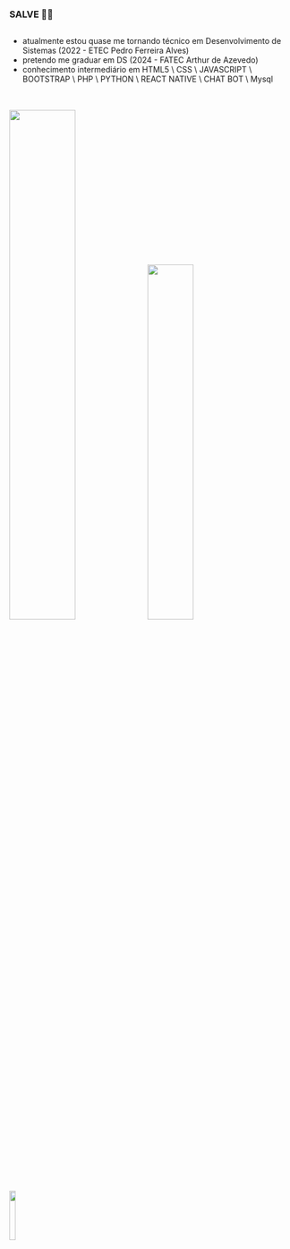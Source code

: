 ### SALVE 🗿🍷

##

- atualmente estou quase me tornando técnico em Desenvolvimento de Sistemas (2022 - ETEC Pedro Ferreira Alves)
- pretendo me graduar em DS (2024 - FATEC Arthur de Azevedo)
- conhecimento intermediário em HTML5 \ CSS \ JAVASCRIPT \ BOOTSTRAP \ PHP \ PYTHON \ REACT NATIVE \ CHAT BOT \ Mysql

##

<div>
<br>
  <img width="48.3%" src="https://github-readme-stats.vercel.app/api?username=murilo-ramalho&show_icons=true&count_private=true&theme=transparent">
  <img width="40.3%" src="https://github-readme-stats.vercel.app/api/top-langs/?username=murilo-ramalho&layout=compact&theme=transparent">
</div>

##

<br>
<div>
  <a href="https://br.linkedin.com/in/murilo-ramalho-da-mata-b162a3226"><img width="15%" src="https://img.shields.io/badge/LinkedIn-0077B5?style=for-the-badge&logo=linkedin&logoColor=white"></a>
</div>
